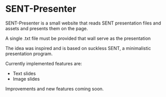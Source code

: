 # SENT-Presenter

SENT-Presenter is a small website that reads SENT presentation files and assets and presents them on the page.

A single .txt file must be provided that wall serve as the presentation

The idea was inspired and is based on suckless SENT, a minimalistic presentation program.

Currently implemented features are:
- Text slides
- Image slides

Improvements and new features coming soon.